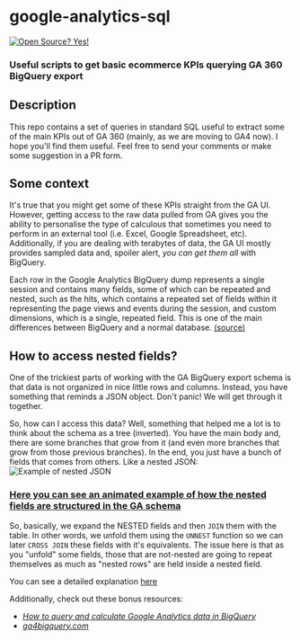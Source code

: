 # google-analytics-sql
[![Open Source? Yes!](https://badgen.net/badge/Open%20Source%20%3F/Yes%21/blue?icon=github)](https://github.com/Naereen/badges/)
### Useful scripts to get basic ecommerce KPIs querying GA 360 BigQuery export

## Description
This repo contains a set of queries in standard SQL useful to extract some of the main KPIs out of GA 360 (mainly, as we are moving to GA4 now). I hope you'll find them useful. Feel free to send your comments or make some suggestion in a PR form.

## Some context
It's true that you might get some of these KPIs straight from the GA UI. However, getting access to the raw data pulled from GA gives you the ability to personalise the type of calculous that sometimes you need to perform in an external tool (i.e. Excel, Google Spreadsheet, etc). Additionally, if you are dealing with terabytes of data, the GA UI mostly provides sampled data and, spoiler alert, _you can get them all_ with BigQuery.

Each row in the Google Analytics BigQuery dump represents a single session and contains many fields, some of which can be repeated and nested, such as the hits, which contains a repeated set of fields within it representing the page views and events during the session, and custom dimensions, which is a single, repeated field. This is one of the main differences between BigQuery and a normal database. [(source)](https://www.bounteous.com/insights/2016/02/11/querying-google-analytics-data-bigquery/?ns=l)

## How to access nested fields?
One of the trickiest parts of working with the GA BigQuery export schema is that data is not organized in nice little rows and columns. Instead, you have something that reminds a JSON object. Don't panic! We will get through it together.

So, how can I access this data? Well, something that helped me a lot is to think about the schema as a tree (inverted). You have the main body and, there are some branches that grow from it (and even more branches that grow from those previous branches). In the end, you just have a bunch of fields that comes from others. Like a nested JSON:
![Example of nested JSON](https://www.google.com/url?sa=i&url=https%3A%2F%2Fstackoverflow.com%2Fquestions%2F28319714%2Fhow-to-convert-this-nested-json-in-columnar-form-into-pandas-dataframe&psig=AOvVaw13I_bk0E3nwJtcOHQ4kRuM&ust=1613212125297000&source=images&cd=vfe&ved=0CAIQjRxqFwoTCMCIlNOR5O4CFQAAAAAdAAAAABAD)

### [Here you can see an animated example of how the nested fields are structured in the GA schema](https://www.notion.so/Formaci-n-BQ-37b95b2cfedf4b1a9ea39940a32ff5df#b183b5becf1846b898489a5ef2aa42ce)

So, basically, we expand the NESTED fields and then `JOIN` them with the table. In other words, we unfold them using the `UNNEST` function so we can later `CROSS JOIN` these fields with it's equivalents. The issue here is that as you "unfold" some fields, those that are not-nested are going to repeat themselves as much as "nested rows" are held inside a nested field.

You can see a detailed explanation [here](https://medium.com/firebase-developers/using-the-unnest-function-in-bigquery-to-analyze-event-parameters-in-analytics-fb828f890b42) 

Additionally, check out these bonus resources:
- _[How to query and calculate Google Analytics data in BigQuery](https://towardsdatascience.com/how-to-query-and-calculate-google-analytics-data-in-bigquery-cab8fc4f396#3be4)_
- _[ga4bigquery.com](https://www.ga4bigquery.com/)_
